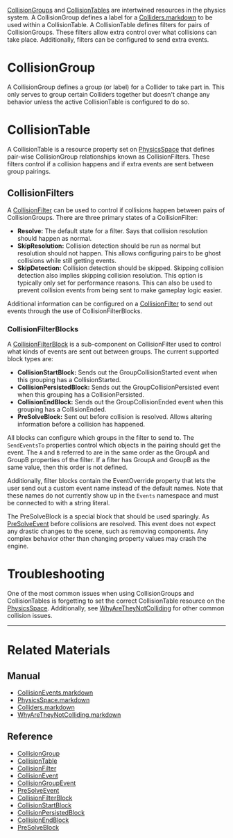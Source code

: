 [ CollisionGroups](https://github.com/zeroengineteam/ZeroDocs/blob/master/code_reference/class_reference/CollisionGroup.markdown) and [ CollisionTables](https://github.com/zeroengineteam/ZeroDocs/blob/master/code_reference/class_reference/CollisionTable.markdown) are intertwined resources in the physics system. A CollisionGroup defines a label for a [Colliders.markdown](https://github.com/zeroengineteam/ZeroDocs/blob/master/zero_editor_documentation/zeromanual/physics/collisionoverview/Colliders.markdown) to be used within a CollisionTable. A CollisionTable defines filters for pairs of CollisionGroups. These filters allow extra control over what collisions can take place. Additionally, filters can be configured to send extra events.

 #  CollisionGroup
A CollisionGroup defines a group (or label) for a Collider to take part in. This only serves to group certain Colliders together but doesn't change any behavior unless the active CollisionTable is configured to do so.

 #  CollisionTable
A CollisionTable is a resource property set on [PhysicsSpace](https://github.com/zeroengineteam/ZeroDocs/blob/master/zero_editor_documentation/zeromanual/physics/collisionoverview/PhysicsSpace.markdown) that defines pair-wise CollisionGroup relationships known as CollisionFilters. These filters control if a collision happens and if extra events are sent between group pairings.

 ##  CollisionFilters
A [CollisionFilter](https://github.com/zeroengineteam/ZeroDocs/blob/master/code_reference/class_reference/CollisionFilter.markdown) can be used to control if collisions happen between pairs of CollisionGroups. There are three primary states of a CollisionFilter:
 - **Resolve:** The default state for a filter. Says that collision resolution should happen as normal.
 - **SkipResolution:** Collision detection should be run as normal but resolution should not happen. This allows configuring pairs to be ghost collisions while still getting events.
 - **SkipDetection:** Collision detection should be skipped. Skipping collision detection also implies skipping collision resolution. This option is typically only set for performance reasons. This can also be used to prevent collision events from being sent to make gameplay logic easier.
 
Additional information can be configured on a [CollisionFilter](https://github.com/zeroengineteam/ZeroDocs/blob/master/code_reference/class_reference/CollisionFilter.markdown) to send out events through the use of CollisionFilterBlocks.

 ###  CollisionFilterBlocks
A [CollisionFilterBlock](https://github.com/zeroengineteam/ZeroDocs/blob/master/code_reference/class_reference/CollisionFilterBlock.markdown) is a sub-component on CollisionFilter used to control what kinds of events are sent out between groups. The current supported block types are:
 - **CollisionStartBlock:** Sends out the GroupCollisionStarted event when this grouping has a CollisionStarted.
 - **CollisionPersistedBlock:** Sends out the GroupCollisionPersisted event when this grouping has a CollisionPersisted.
 - **CollisionEndBlock:** Sends out the GroupCollisionEnded event when this grouping has a CollisionEnded.
 - **PreSolveBlock:** Sent out before collision is resolved. Allows altering information before a collision has happened.
 
All blocks can configure which groups in the filter to send to. The `SendEventsTo` properties control which objects in the pairing should get the event. The `A` and `B` referred to are in the same order as the GroupA  and GroupB  properties of the filter. If a filter has GroupA and GroupB as the same value, then this order is not defined.

Additionally, filter blocks contain the EventOverride  property that lets the user send out a custom event name instead of the default names. Note that these names do not currently show up in the `Events` namespace and must be connected to with a string literal.

The PreSolveBlock is a special block that should be used sparingly. As [PreSolveEvent](https://github.com/zeroengineteam/ZeroDocs/blob/master/code_reference/class_reference/PreSolveEvent.markdown) before collisions are resolved. This event does not expect any drastic changes to the scene, such as removing components. Any complex behavior other than changing property values may crash the engine.

 #  Troubleshooting
One of the most common issues when using CollisionGroups and CollisionTables is forgetting to set the correct CollisionTable resource on the [PhysicsSpace](https://github.com/zeroengineteam/ZeroDocs/blob/master/zero_editor_documentation/zeromanual/physics/collisionoverview/PhysicsSpace.markdown). Additionally, see [WhyAreTheyNotColliding](https://github.com/zeroengineteam/ZeroDocs/blob/master/zero_editor_documentation/zeromanual/physics/collisionoverview/physicstroubleshooting/whyaretheynotcolliding.markdown) for other common collision issues.

---
 #  Related Materials
 ##  Manual
- [CollisionEvents.markdown](https://github.com/zeroengineteam/ZeroDocs/blob/master/zero_editor_documentation/zeromanual/physics/collisionoverview/CollisionEvents.markdown)
- [PhysicsSpace.markdown](https://github.com/zeroengineteam/ZeroDocs/blob/master/zero_editor_documentation/zeromanual/physics/collisionoverview/PhysicsSpace.markdown)
- [Colliders.markdown](https://github.com/zeroengineteam/ZeroDocs/blob/master/zero_editor_documentation/zeromanual/physics/collisionoverview/Colliders.markdown)
- [WhyAreTheyNotColliding.markdown](https://github.com/zeroengineteam/ZeroDocs/blob/master/zero_editor_documentation/zeromanual/physics/collisionoverview/PhysicsTroubleshooting/WhyAreTheyNotColliding.markdown)

 ##  Reference
- [CollisionGroup](https://github.com/zeroengineteam/ZeroDocs/blob/master/code_reference/class_reference/CollisionGroup.markdown)
- [CollisionTable](https://github.com/zeroengineteam/ZeroDocs/blob/master/code_reference/class_reference/CollisionTable.markdown)
- [CollisionFilter](https://github.com/zeroengineteam/ZeroDocs/blob/master/code_reference/class_reference/CollisionFilter.markdown)
- [CollisionEvent](https://github.com/zeroengineteam/ZeroDocs/blob/master/code_reference/class_reference/CollisionEvent.markdown)
- [CollisionGroupEvent](https://github.com/zeroengineteam/ZeroDocs/blob/master/code_reference/class_reference/CollisionGroupEvent.markdown)
- [PreSolveEvent](https://github.com/zeroengineteam/ZeroDocs/blob/master/code_reference/class_reference/PreSolveEvent.markdown)
- [CollisionFilterBlock](https://github.com/zeroengineteam/ZeroDocs/blob/master/code_reference/class_reference/CollisionFilterBlock.markdown)
- [CollisionStartBlock](https://github.com/zeroengineteam/ZeroDocs/blob/master/code_reference/class_reference/CollisionStartBlock.markdown)
- [CollisionPersistedBlock](https://github.com/zeroengineteam/ZeroDocs/blob/master/code_reference/class_reference/CollisionPersistedBlock.markdown)
- [CollisionEndBlock](https://github.com/zeroengineteam/ZeroDocs/blob/master/code_reference/class_reference/CollisionEndBlock.markdown)
- [PreSolveBlock](https://github.com/zeroengineteam/ZeroDocs/blob/master/code_reference/class_reference/PreSolveBlock.markdown) 

 